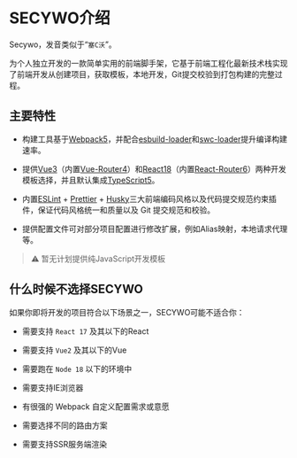 # SECYWO介绍

Secywo，发音类似于“`塞C沃`”。

为个人独立开发的一款简单实用的前端脚手架，它基于前端工程化最新技术栈实现了前端开发从创建项目，获取模板，本地开发，Git提交校验到打包构建的完整过程。


## 主要特性

- 构建工具基于[Webpack5]，并配合[esbuild-loader]和[swc-loader]提升编译构建速率。

- 提供[Vue3]（内置[Vue-Router4]）和[React18]（内置[React-Router6]）两种开发模板选择，并且默认集成[TypeScript5]。

- 内置[ESLint] + [Prettier] + [Husky]三大前端编码风格以及代码提交规范约束插件，保证代码风格统一和质量以及 Git 提交规范和校验。

- 提供配置文件可对部分项目配置进行修改扩展，例如Alias映射，本地请求代理等。

>:warning: 暂无计划提供纯JavaScript开发模板

## 什么时候不选择SECYWO

如果你即将开发的项目符合以下场景之一，SECYWO可能不适合你：

- 需要支持 `React 17` 及其以下的React

- 需要支持 `Vue2` 及其以下的Vue

- 需要跑在 `Node 18` 以下的环境中

- 需要支持IE浏览器

- 有很强的 Webpack 自定义配置需求或意愿

- 需要选择不同的路由方案

- 需要支持SSR服务端渲染



[Webpack5]: https://www.webpackjs.com/
[esbuild-loader]:https://www.npmjs.com/package/esbuild-loader
[swc-loader]:https://www.npmjs.com/package/swc-loader
[Vue3]:https://cn.vuejs.org/
[Vue-Router4]:https://router.vuejs.org/zh/
[React18]:https://react.docschina.org/
[React-Router6]:https://reactrouter.com/en/v6.3.0
[Typescript5]:https://ts.nodejs.cn/
[ESLint]:https://zh-hans.eslint.org/docs/latest/use/getting-started
[Prettier]:https://www.prettier.cn/
[Husky]:https://typicode.github.io/husky/
